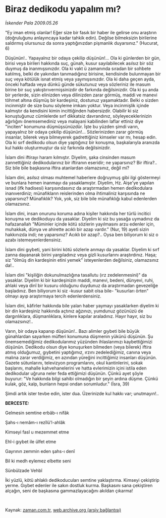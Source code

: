 # Biraz dedikodu yapalım mı?

*İskender Pala 2009.05.26*

<tr><td class="metin" colspan="2" style="padding-top: 20px; padding-left: 5px; padding-right: 10px;">"Ey iman etmiş olanlar! Eğer size bir fasık bir haber ile gelirse onu araştırın (doğruluğunu anlayıncaya kadar tahkik edin). Değilse bilmeksizin birilerine saldırmış olursunuz da sonra yaptığınızdan pişmanlık duyarsınız." (Hucurat, 6)</td></tr><tr><td class="metin" colspan="2" style="padding-top: 20px; padding-left: 5px; padding-right: 10px;"><p>Düşünün!.. Yapayalnız bir odaya çekilip düşünün!... Ola ki günlerden bir gün, birisi veya birileri hakkında suç, günah, kusur sayılabilecek asılsız bir söz duymuş da inanmışsınızdır. Ola ki vakt ü zamanında sıradan bir sohbete katılmış, belki de yakından tanımadığınız birisine, kendisinde bulunmayan bir suç veya kötülük isnat etmiş veya yaymışsınızdır. Ola ki daha geçen ayda, önceki haftada veya dünkü günde sükutunuz veya sözleriniz ile masum birine bir suç yakıştırıvermişsinizdir de farkında değilsinizdir. Ola ki şu anda bir yerlerde, sizin elinizden veya dilinizden zarar görmüş, maddi ve manevi töhmet altına düşmüş bir kardeşiniz, dostunuz yaşamaktadır. Belki o sizden incinmiştir de size bunu söyleme imkanı yoktur. Veya incinmişlik içinde kalmıştır da kendisini kimin incittiğinden habersizdir. Olabilir ki siz konuştuğunuz cümlelerde sırf dikkatsiz davrandınız, söyleyeceklerinizin ağırlığını önemsemediniz veya malayani kabilinden laflar ettiniz diye "inciten" konumuna düşmüşsünüzdür. İşte bu yüzden şimdi varın, yapayalnız bir odaya çekilip düşünün!... Sözlerinizden zarar görmüş insanlar, bilerek veya bilmeyerek gadrettiğiniz kimseler var mı, hesap edin. Ola ki sırf dedikodu olsun diye yaptığınız bir konuşma, başkalarıyla aranızda kul hakkı oluşturmuştur da siz farkında değilsinizdir.
<p>İslam dini iftirayı haram kılmıştır. Diyelim, şaka cinsinden masum zannettiğiniz dedikodularınız bir iftiranın eseridir; ne yaparsınız? Bir iftira?.. Siz bile bile başkasına iftira atanlardan olamazsınız, değil mi?
<p>İslam dini, asılsız olması muhtemel haberlere doğruymuş gibi ilgi göstermeyi ve bunlara hemen inanmayı da yasaklamıştır. Diyelim, Hz. Aişe'ye yapılan isnad (ifk hadisesi) karşısındasınız da araştırmadan hemen dedikodulara inanıverdiniz; münafıkların reislerinden olma ihtimaliniz karşısında ne yaparsınız? Münafıklık? Yok, yok, siz bile bile münafıklığı kabul edenlerden olamazsınız.
<p>İslam dini, insan onurunu koruma adına kişiler hakkında her türlü incitici konuşma ve dedikoduyu da yasaklar. Diyelim ki siz bu yasağa uymadınız da hafazanallah "Müminler içinde kötü sözlerin yayılmasını arzu edenler için, muhakkak, dünya ve ahirette acıklı bir azap vardır." (Nur, 19) ayeti sizin hakkınızda indi; ne yaparsınız? Acıklı bir azap?.. Oysa ben biliyorum ki siz o azabı istemeyenlerdensiniz.
<p>İslam dini gıybeti, yani birini kötü sözlerle anmayı da yasaklar. Diyelim ki sırf zanna dayanarak birini yargıladınız veya gizli kusurlarını araştırdınız. Haşa; siz "ölmüş din kardeşinin etini yemek" isteyenlerden değilsiniz, olamazsınız da!..
<p>İslam dini "kişiliğin dokunulmazlığına tasallutu (ırz zedelenmesini)" da yasaklar. Diyelim ki bir kardeşinizin maddi, manevi, bedeni, dünyevi, ruhi, ahlaki veya dinî bir kusuru olduğunu duydunuz da araştırmadan gevezeliğe başladınız. Ben biliyorum ki siz -kusur sabit olsa bile- "kusurları örten" olmayı ayıp araştırmaya tercih edenlerdensiniz.
<p>İslam dini, kâfirler hakkında bile yalan haber yaymayı yasaklarken diyelim ki bir din kardeşiniz hakkında açtınız ağzınızı, yumdunuz gözünüzü de dargınlıklara, düşmanlıklara, kinlere kapılar araladınız. Hayır hayır, siz bu olamazsınız!..
<p>Varın, bir odaya kapanıp düşünün!.. Bazı alimler gıybeti bile büyük günahlardan sayarken müfteri konumuna düşmenin yükünü düşünün. Şu önemsemediğimiz dedikodularımız yüzünden ihlaslarımızı kaybettiğimizi düşünün. Dedikodu olsun diye konuşurken bilmeden (veya bilerek) iftira atmış olduğumuz, gıybetini yaptığımız, ırzını zedelediğimiz, canına veya malına zarar verdiğimiz, en azından yüreğini incittiğimiz insanları düşünün. Gazete sütunlarını, televizyon programlarını, okul kantinlerini, sokak başlarını, mahalle kahvehanelerini ve hatta evlerimizin içini istila eden dedikodular uğruna neler feda ettiğimizi düşünün. Çünkü ayet şöyle buyurur: "Ve hakkında bilgi sahibi olmadığın bir şeyin ardına düşme. Çünkü kulak, göz, kalp, bunların hepsi ondan sorumludur." (İsra, 39)
<p>Şimdi artık ister tevbe edin, ister dua. Üzerinizde kul hakkı var; unutmayın!..
<p><b>BERCESTE:</b>
<p>Gelmesin semtine erbâb-ı nifâk
<p>Şahs-ı nemâm-ı rezîlü'l-ahlâk
<p>Kimseyi fasl u mezemmet etme
<p>Ehl-i gıybet ile ülfet etme
<p>Gayrının zemmin eden şahs-ı denî
<p>Bil ki medh eylemez elbette seni
<p> Sünbülzade Vehbî
<p>İki yüzlü, kötü ahlaklı dedikoducuları semtine yaklaştırma. Kimseyi çekiştirip yerme. Gıybet edenler ile sakın dostluk kurma. Başkasını sana çekiştiren alçağın, seni de başkasına gammazlayacağını akıldan çıkarma!
<p><br/></p></p></p></p></p></p></p></p></p></p></p></p></p></p></p></p></p></p></p></td></tr>

Kaynak: [zaman.com.tr](http://zaman.com.tr/yazar.do?yazino=851699), [web.archive.org (arşiv bağlantısı)](http://web.archive.org/web/20090904235035/http://www.zaman.com.tr:80/yazar.do?yazino=851699)
